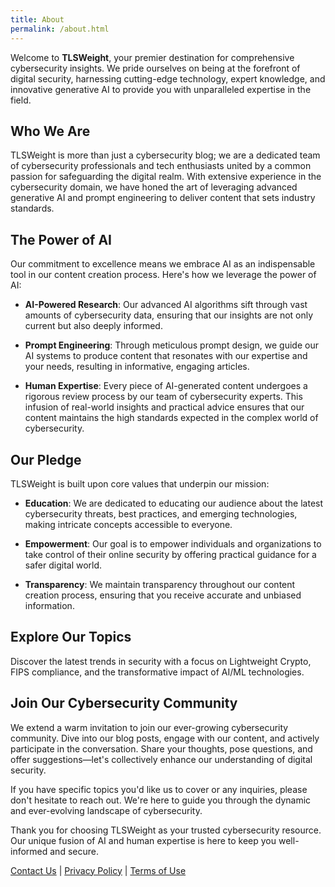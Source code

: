 ```yaml
---
title: About
permalink: /about.html
---
```


Welcome to **TLSWeight**, your premier destination for comprehensive cybersecurity insights. We pride ourselves on being at the forefront of digital security, harnessing cutting-edge technology, expert knowledge, and innovative generative AI to provide you with unparalleled expertise in the field.

## Who We Are

TLSWeight is more than just a cybersecurity blog; we are a dedicated team of cybersecurity professionals and tech enthusiasts united by a common passion for safeguarding the digital realm. With extensive experience in the cybersecurity domain, we have honed the art of leveraging advanced generative AI and prompt engineering to deliver content that sets industry standards.

## The Power of AI

Our commitment to excellence means we embrace AI as an indispensable tool in our content creation process. Here's how we leverage the power of AI:

- **AI-Powered Research**: Our advanced AI algorithms sift through vast amounts of cybersecurity data, ensuring that our insights are not only current but also deeply informed.

- **Prompt Engineering**: Through meticulous prompt design, we guide our AI systems to produce content that resonates with our expertise and your needs, resulting in informative, engaging articles.

- **Human Expertise**: Every piece of AI-generated content undergoes a rigorous review process by our team of cybersecurity experts. This infusion of real-world insights and practical advice ensures that our content maintains the high standards expected in the complex world of cybersecurity.

## Our Pledge

TLSWeight is built upon core values that underpin our mission:

- **Education**: We are dedicated to educating our audience about the latest cybersecurity threats, best practices, and emerging technologies, making intricate concepts accessible to everyone.

- **Empowerment**: Our goal is to empower individuals and organizations to take control of their online security by offering practical guidance for a safer digital world.

- **Transparency**: We maintain transparency throughout our content creation process, ensuring that you receive accurate and unbiased information.

## Explore Our Topics

Discover the latest trends in security with a focus on Lightweight Crypto, FIPS compliance, and the transformative impact of AI/ML technologies. 

## Join Our Cybersecurity Community

We extend a warm invitation to join our ever-growing cybersecurity community. Dive into our blog posts, engage with our content, and actively participate in the conversation. Share your thoughts, pose questions, and offer suggestions—let's collectively enhance our understanding of digital security.

If you have specific topics you'd like us to cover or any inquiries, please don't hesitate to reach out. We're here to guide you through the dynamic and ever-evolving landscape of cybersecurity.

Thank you for choosing TLSWeight as your trusted cybersecurity resource. Our unique fusion of AI and human expertise is here to keep you well-informed and secure.

[Contact Us](contact.html) | [Privacy Policy](privacy-policy.html) | [Terms of Use](terms.html)
